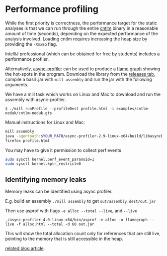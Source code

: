 # Performance profiling

While the first priority is correctness, the performance target for the static 
analyses is that we can run through the entire 
[cntlm](https://github.com/versat/cntlm) binary in a reasonable amount of time 
(seconds), depending on the expected performance of the analysis involved. 
Loading cntlm requires increasing the heap size by providing the `-Xmx8G` flag.

IntelliJ professional (which can be obtained for free by students) includes a performance profiler.

Alternatively, [async-profiler](https://github.com/async-profiler/async-profiler) can be used to produce a 
[flame graph](https://brendangregg.com/flamegraphs.html) showing the hot-spots in the program. Download the library from 
the [releases tab](https://github.com/async-profiler/async-profiler/releases), compile a basil .jar with `mill assembly` and run the jar with the following arguments.

We have a mill task which works on Linux and Mac to download and run the assembly with async-profiler.

```
$ ./mill runProfile --profileDest profile.html -i examples/cntlm-noduk/cntlm-noduk.gts
```

Manual instructions for Linux and Mac:


```sh
mill assembly
java -agentpath:$YOUR_PATH/async-profiler-2.9-linux-x64/build/libasyncProfiler.so=start,event=cpu,file=profile.html -Xmx8G -jar out/assembly.dest/out.jar -i examples/cntlm-new/cntlm-noduk.gts -r examples/cntlm-noduk/cntlm-noduk.relf;
firefox profile.html
```

You may have to give it permission to collect perf events

```sh
sudo sysctl kernel.perf_event_paranoid=1
sudo sysctl kernel.kptr_restrict=0
```

## Identifying memory leaks

Memory leaks can be identified using async profiler.

E.g. build an assembly `./mill assembly` to get `out/assembly.dest/out.jar`

Then use asprof with flags `-e alloc --total --live`, and `--live`

```
./async-profiler-4.0-linux-x64/bin/asprof -e alloc -o flamegraph --live -f alloc.html --total -d 60 out.jar
```

This will show the total allocation count only for references that are still live, pointing to the memory
that is still accessible in the heap.

[related blog article](https://web.archive.org/web/20240228031308/https://krzysztofslusarski.github.io/2022/11/27/async-live.html).

